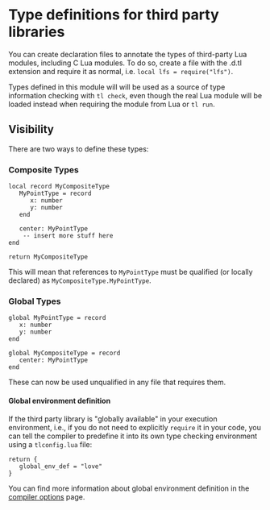 # Type definitions for third party libraries

You can create declaration files to annotate the types of third-party Lua
modules, including C Lua modules. To do so, create a file with the .d.tl
extension and require it as normal, i.e. `local lfs = require("lfs")`.

Types defined in this module will will be used as a source of type information 
checking with `tl check`, even though the real Lua module will be loaded
instead when requiring the module from Lua or `tl run`.

## Visibility

There are two ways to define these types:

### Composite Types

```
local record MyCompositeType
   MyPointType = record
      x: number
      y: number
   end

   center: MyPointType
    -- insert more stuff here
end

return MyCompositeType
```

This will mean that references to `MyPointType` must be qualified (or locally declared) as
`MyCompositeType.MyPointType`.

### Global Types

```
global MyPointType = record
   x: number
   y: number
end

global MyCompositeType = record
   center: MyPointType
end
```

These can now be used unqualified in any file that requires them.

#### Global environment definition

If the third party library is "globally available" in your execution environment,
i.e., if you do not need to explicitly `require` it in your code, you can tell the compiler
to predefine it into its own type checking environment using a `tlconfig.lua` file:

```
return {
   global_env_def = "love"
}
```

You can find more information about global environment definition in the [compiler options](compiler_options.md#global-environment-definition) page.

